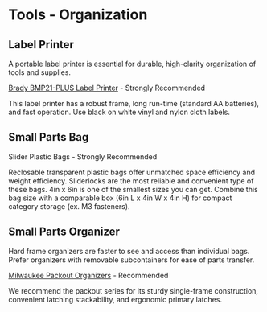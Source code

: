 # Tools - Organization

## Label Printer

A portable label printer is essential for durable, high-clarity organization of tools and supplies. 

[Brady BMP21-PLUS Label Printer](https://www.bradyid.com/en-us/product/bmp21-plus) - Strongly Recommended

This label printer has a robust frame, long run-time (standard AA batteries), and fast operation. Use black on white vinyl and nylon cloth labels.

## Small Parts Bag

Slider Plastic Bags - Strongly Recommended

Reclosable transparent plastic bags offer unmatched space efficiency and weight efficiency. Sliderlocks are the most reliable and convenient type of these bags. 4in x 6in is one of the smallest sizes you can get. Combine this bag size with a comparable box (6in L x 4in W x 4in H) for compact category storage (ex. M3 fasteners).

## Small Parts Organizer

Hard frame organizers are faster to see and access than individual bags. Prefer organizers with removable subcontainers for ease of parts transfer.

[Milwaukee Packout Organizers](https://www.milwaukeetool.com/Products/Storage-Solutions/PACKOUT) - Recommended

We recommend the packout series for its sturdy single-frame construction, convenient latching stackability, and ergonomic primary latches.
